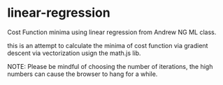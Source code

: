 # linear-regression
Cost Function minima using linear regression from Andrew NG ML class. 

this is an attempt to calculate the minima of cost function via gradient descent via vectorization usign the math.js lib. 

NOTE: Please be mindful of choosing the number of iterations, the high numbers can cause the browser to hang for a while.   
